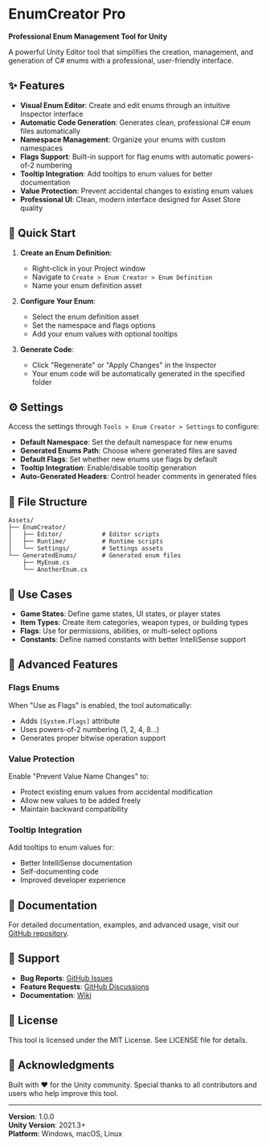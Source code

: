 # EnumCreator Pro

**Professional Enum Management Tool for Unity**

A powerful Unity Editor tool that simplifies the creation, management, and generation of C# enums with a professional, user-friendly interface.

## ✨ Features

- **Visual Enum Editor**: Create and edit enums through an intuitive Inspector interface
- **Automatic Code Generation**: Generates clean, professional C# enum files automatically
- **Namespace Management**: Organize your enums with custom namespaces
- **Flags Support**: Built-in support for flag enums with automatic powers-of-2 numbering
- **Tooltip Integration**: Add tooltips to enum values for better documentation
- **Value Protection**: Prevent accidental changes to existing enum values
- **Professional UI**: Clean, modern interface designed for Asset Store quality

## 🚀 Quick Start

1. **Create an Enum Definition**:
   - Right-click in your Project window
   - Navigate to `Create > Enum Creator > Enum Definition`
   - Name your enum definition asset

2. **Configure Your Enum**:
   - Select the enum definition asset
   - Set the namespace and flags options
   - Add your enum values with optional tooltips

3. **Generate Code**:
   - Click "Regenerate" or "Apply Changes" in the Inspector
   - Your enum code will be automatically generated in the specified folder

## ⚙️ Settings

Access the settings through `Tools > Enum Creator > Settings` to configure:

- **Default Namespace**: Set the default namespace for new enums
- **Generated Enums Path**: Choose where generated files are saved
- **Default Flags**: Set whether new enums use flags by default
- **Tooltip Integration**: Enable/disable tooltip generation
- **Auto-Generated Headers**: Control header comments in generated files

## 📁 File Structure

```
Assets/
├── EnumCreator/
│   ├── Editor/           # Editor scripts
│   ├── Runtime/          # Runtime scripts
│   └── Settings/         # Settings assets
└── GeneratedEnums/       # Generated enum files
    ├── MyEnum.cs
    └── AnotherEnum.cs
```

## 🎯 Use Cases

- **Game States**: Define game states, UI states, or player states
- **Item Types**: Create item categories, weapon types, or building types
- **Flags**: Use for permissions, abilities, or multi-select options
- **Constants**: Define named constants with better IntelliSense support

## 🔧 Advanced Features

### Flags Enums
When "Use as Flags" is enabled, the tool automatically:
- Adds `[System.Flags]` attribute
- Uses powers-of-2 numbering (1, 2, 4, 8...)
- Generates proper bitwise operation support

### Value Protection
Enable "Prevent Value Name Changes" to:
- Protect existing enum values from accidental modification
- Allow new values to be added freely
- Maintain backward compatibility

### Tooltip Integration
Add tooltips to enum values for:
- Better IntelliSense documentation
- Self-documenting code
- Improved developer experience

## 📖 Documentation

For detailed documentation, examples, and advanced usage, visit our [GitHub repository](https://github.com/BitSmith5/EnumCreator).

## 🐛 Support

- **Bug Reports**: [GitHub Issues](https://github.com/BitSmith5/EnumCreator/issues)
- **Feature Requests**: [GitHub Discussions](https://github.com/BitSmith5/EnumCreator/discussions)
- **Documentation**: [Wiki](https://github.com/BitSmith5/EnumCreator/wiki)

## 📄 License

This tool is licensed under the MIT License. See LICENSE file for details.

## 🙏 Acknowledgments

Built with ❤️ for the Unity community. Special thanks to all contributors and users who help improve this tool.

---

**Version**: 1.0.0  
**Unity Version**: 2021.3+  
**Platform**: Windows, macOS, Linux
